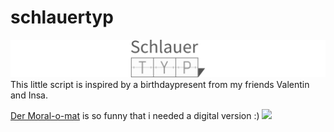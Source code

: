 # schlauertyp
![](https://github.com/DSIW/schlauertyp/blob/master/logo.png)
This little script is inspired by a birthdaypresent from my friends Valentin and Insa.

[Der Moral-o-mat](https://de-de.facebook.com/sinnfragenkombinator/)
is so funny that i needed a digital version :)
![](https://github.com/marcusmichaely/schlauertyp/blob/master/screenshot.png)
